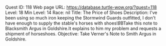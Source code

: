 Quest ID: 118
Web page URL: https://database.turtle-wow.org/?quest=118
Level: 18
Min Level: 14
Race: nil
Title: The Price of Shoes
Description: I've been using so much iron keeping the Stormwind Guards outfitted, I don't have enough to supply the stable's horses with shoes!$B$BTake this note to Blacksmith Argus in Goldshire.It explains to him my problem and requests a shipment of horseshoes.
Objective: Take Verner's Note to Smith Argus in Goldshire.
